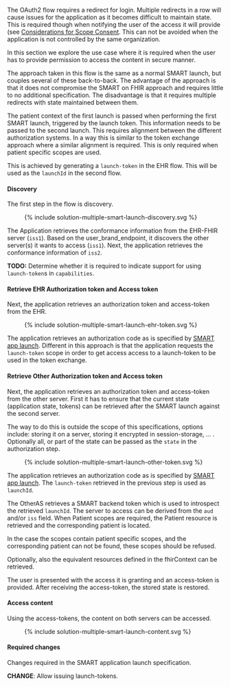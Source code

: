 The OAuth2 flow requires a redirect for login. Multiple redirects in a row will cause issues for the application as it becomes difficult to maintain state. This is required though when notifying the user of the access it will provide (see [Considerations for Scope Consent](https://www.hl7.org/fhir/smart-app-launch/best-practices.html#considerations-for-scope-consent). This can not be avoided when the application is not controlled by the same organization.

In this section we explore the use case where it is required when the user has to provide permission to access the content in secure manner.

The approach taken in this flow is the same as a normal SMART launch, but couples several of these back-to-back. The advantage of the approach is that it does not compromise the SMART on FHIR approach and requires little to no additional specification. The disadvantage is that it requires multiple redirects with state maintained between them.

The patient context of the first launch is passed when performing the first SMART launch, triggered by the launch token. This information needs to be passed to the second launch. This requires alignment between the different authorization systems. In a way this is similar to the token exchange approach where a similar alignment is required. This is only required when patient specific scopes are used.

This is achieved by generating a `launch-token` in the EHR flow. This will be used as the `launchId` in the second flow.

#### Discovery 

The first step in the flow is discovery.

<figure>
  {% include solution-multiple-smart-launch-discovery.svg %}
</figure>

The Application retrieves the conformance information from the EHR-FHIR server (`iss1`). Based on the user_brand_endpoint, it discovers the other server(s) it wants to access (`iss1`). Next, the application retrieves the conformance information of `iss2`.

**TODO:** Determine whether it is required to indicate support for using `launch-token`s in `capabilities`.

#### Retrieve EHR Authorization token and Access token

Next, the application retrieves an authorization token and access-token from the EHR.

<figure>
  {% include solution-multiple-smart-launch-ehr-token.svg %}
</figure>

The application retrieves an authorization code as is specified by [SMART app launch](https://www.hl7.org/fhir/smart-app-launch/app-launch.html#obtain-authorization-code). Different in this approach is that the application requests the `launch-token` scope in order to get access access to a launch-token to be used in the token exchange. 

#### Retrieve Other Authorization token and Access token

Next, the application retrieves an authorization token and access-token from the other server. First it has to ensure that the current state (application state, tokens) can be retrieved after the SMART launch against the second server.

The way to do this is outside the scope of this specifications, options include: storing it on a server, storing it encrypted in session-storage, ... . Optionally all, or part of the state can be passed as the `state` in the authorization step.

<figure>
  {% include solution-multiple-smart-launch-other-token.svg %}
</figure>

The application retrieves an authorization code as is specified by [SMART app launch](https://www.hl7.org/fhir/smart-app-launch/app-launch.html#obtain-authorization-code). The `launch-token` retrieved in the previous step is used as `launchId`. 

The OtherAS retrieves a SMART backend token which is used to introspect the retrieved `launchId`. The server to access can be derived from the `aud` and/or `iss` field. When Patient scopes are required, the Patient resource is retrieved and the corresponding patient is located.

In the case the scopes contain patient specific scopes, and the corresponding patient can not be found, these scopes should be refused.

Optionally, also the equivalent resources defined in the fhirContext can be retrieved.

The user is presented with the access it is granting and an access-token is provided. After receiving the access-token, the stored state is restored.

#### Access content

Using the access-tokens, the content on both servers can be accessed.

<figure>
  {% include solution-multiple-smart-launch-content.svg %}
</figure>

#### Required changes

Changes required in the SMART application launch specification.

**CHANGE**: Allow issuing launch-tokens.
